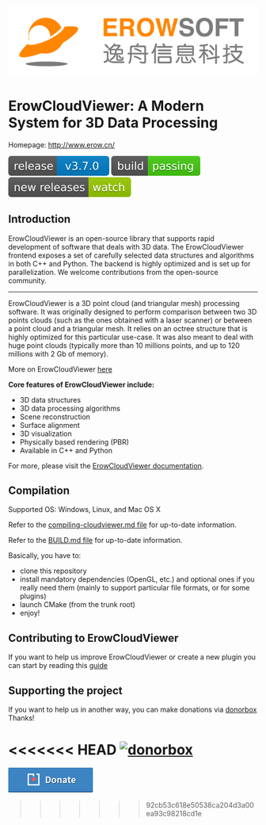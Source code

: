 
![](./doc/ErowCloudViewer_logo_horizontal.png)

# ErowCloudViewer: A Modern System for 3D Data Processing

Homepage: http://www.erow.cn/

[![GitHub release](./doc/version.svg)](https://github.com/Asher-1/ErowCloudViewer/releases/)
[![Build Status](./doc/ErowCloudViewer.svg)](https://github.com/Asher-1/ErowCloudViewer/releases/)
[![Releases](./doc/newRelease.svg)](https://github.com/Asher-1/ErowCloudViewer/releases/)

Introduction
------------
ErowCloudViewer is an open-source library that supports rapid development of software
that deals with 3D data. The ErowCloudViewer frontend exposes a set of carefully selected
data structures and algorithms in both C++ and Python. The backend is highly optimized and is set up for parallelization. We welcome contributions from the open-source community.

------------
ErowCloudViewer is a 3D point cloud (and triangular mesh) processing software.
It was originally designed to perform comparison between two 3D points clouds
(such as the ones obtained with a laser scanner) or between a point cloud and a
triangular mesh. It relies on an octree structure that is highly optimized for
this particular use-case. It was also meant to deal with huge point
clouds (typically more than 10 millions points, and up to 120 millions with 2 Gb
of memory).

More on ErowCloudViewer [here](http://www.erow.cn)

**Core features of ErowCloudViewer include:**

* 3D data structures
* 3D data processing algorithms
* Scene reconstruction
* Surface alignment
* 3D visualization
* Physically based rendering (PBR)
* Available in C++ and Python

For more, please visit the [ErowCloudViewer documentation](http://www.erow.cn).

Compilation
-----------

Supported OS: Windows, Linux, and Mac OS X

Refer to the [compiling-cloudviewer.md file](doc/compiling-cloudviewer.md) for up-to-date information.

Refer to the [BUILD.md file](BUILD.md) for up-to-date information.

Basically, you have to:
- clone this repository
- install mandatory dependencies (OpenGL,  etc.) and optional ones if you really need them
(mainly to support particular file formats, or for some plugins)
- launch CMake (from the trunk root)
- enjoy!


Contributing to ErowCloudViewer
----------------------------

If you want to help us improve ErowCloudViewer or create a new plugin you can start by reading this [guide](CONTRIBUTING.md)

Supporting the project
----------------------

If you want to help us in another way, you can make donations via [donorbox](https://www.erow.cn)
Thanks!

<<<<<<< HEAD
[![donorbox](https://d1iczxrky3cnb2.cloudfront.net/button-medium-blue.png)](https://www.erow.cn)
=======
[![donorbox](./doc/button-medium-blue.png)](https://www.erow.cn)
>>>>>>> 92cb53c618e50538ca204d3a00ea93c98218cd1e
